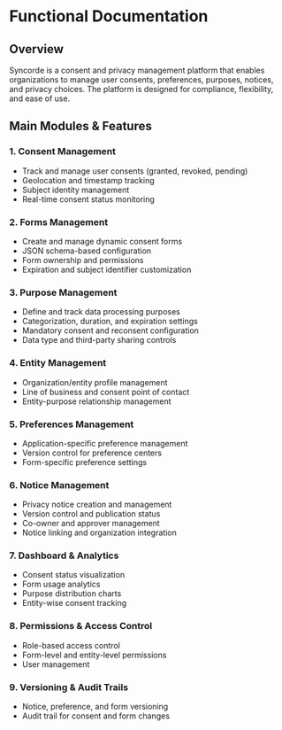 # Functional Documentation

## Overview
Syncorde is a consent and privacy management platform that enables organizations to manage user consents, preferences, purposes, notices, and privacy choices. The platform is designed for compliance, flexibility, and ease of use.

## Main Modules & Features

### 1. Consent Management
- Track and manage user consents (granted, revoked, pending)
- Geolocation and timestamp tracking
- Subject identity management
- Real-time consent status monitoring

### 2. Forms Management
- Create and manage dynamic consent forms
- JSON schema-based configuration
- Form ownership and permissions
- Expiration and subject identifier customization

### 3. Purpose Management
- Define and track data processing purposes
- Categorization, duration, and expiration settings
- Mandatory consent and reconsent configuration
- Data type and third-party sharing controls

### 4. Entity Management
- Organization/entity profile management
- Line of business and consent point of contact
- Entity-purpose relationship management

### 5. Preferences Management
- Application-specific preference management
- Version control for preference centers
- Form-specific preference settings

### 6. Notice Management
- Privacy notice creation and management
- Version control and publication status
- Co-owner and approver management
- Notice linking and organization integration

### 7. Dashboard & Analytics
- Consent status visualization
- Form usage analytics
- Purpose distribution charts
- Entity-wise consent tracking

### 8. Permissions & Access Control
- Role-based access control
- Form-level and entity-level permissions
- User management

### 9. Versioning & Audit Trails
- Notice, preference, and form versioning
- Audit trail for consent and form changes 